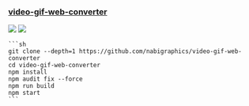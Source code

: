 ### [video-gif-web-converter](https://github.com/nabigraphics/video-gif-web-converter)

![](https://img.shields.io/github/license/nabigraphics/video-gif-web-converter) [![](https://img.shields.io/github/last-commit/scillidan/video-gif-web-converter/main)](https://github.com/scillidan/video-gif-web-converter)

````{tab} From source
```sh
git clone --depth=1 https://github.com/nabigraphics/video-gif-web-converter
cd video-gif-web-converter
npm install
npm audit fix --force
npm run build
npm start
```
````